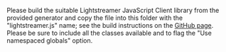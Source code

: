 Please build the suitable Lightstreamer JavaScript Client library from the provided generator and copy the file into this folder with the "lightstreamer.js" name;
see the build instructions on the [GitHub page](https://github.com/Lightstreamer/Lightstreamer-lib-client-javascript#building).
Please be sure to include all the classes available and to flag the "Use namespaced globals" option.
